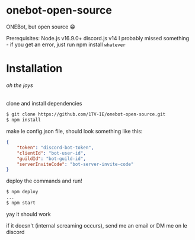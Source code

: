 # onebot-open-source

ONEBot, but open source :grin:

Prerequisites:
Node.js v16.9.0+
discord.js v14
I probably missed something - if you get an error, just run npm install `whatever`

# Installation

###### oh the joys

clone and install dependencies
```bash
$ git clone https://github.com/1TV-IE/onebot-open-source.git
$ npm install
```

make le config.json file, should look something like this:
```json
{
    "token": "discord-bot-token",
    "clientId": "bot-user-id",
    "guildId": "bot-guild-id",
    "serverInviteCode": "bot-server-invite-code"
}
```

deploy the commands and run!

```bash
$ npm deploy
...
$ npm start
```

yay it should work

if it doesn't (internal screaming occurs), send me an email or DM me on le discord
